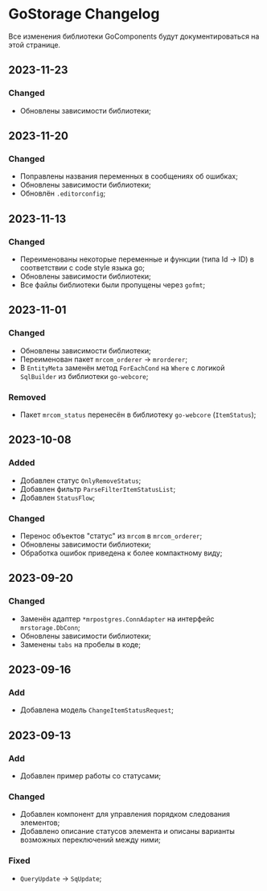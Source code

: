 # GoStorage Changelog
Все изменения библиотеки GoComponents будут документироваться на этой странице.

## 2023-11-23
### Changed
- Обновлены зависимости библиотеки;

## 2023-11-20
### Changed
- Поправлены названия переменных в сообщениях об ошибках;
- Обновлены зависимости библиотеки;
- Обновлён `.editorconfig`;

## 2023-11-13
### Changed
- Переименованы некоторые переменные и функции (типа Id -> ID) в соответствии с code style языка go;
- Обновлены зависимости библиотеки;
- Все файлы библиотеки были пропущены через `gofmt`;

## 2023-11-01
### Changed
- Обновлены зависимости библиотеки;
- Переименован пакет `mrcom_orderer` -> `mrorderer`;
- В `EntityMeta` заменён метод `ForEachCond` на `Where` с логикой `SqlBuilder` из библиотеки `go-webcore`;

### Removed
- Пакет `mrcom_status` перенесён в библиотеку `go-webcore` (`ItemStatus`);

## 2023-10-08
### Added
- Добавлен статус `OnlyRemoveStatus`;
- Добавлен фильтр `ParseFilterItemStatusList`;
- Добавлен `StatusFlow`;

### Changed
- Перенос объектов "статус" из `mrcom` в `mrcom_orderer`;
- Обновлены зависимости библиотеки;
- Обработка ошибок приведена к более компактному виду;

## 2023-09-20
### Changed
- Заменён адаптер `*mrpostgres.ConnAdapter` на интерфейс `mrstorage.DbConn`;
- Обновлены зависимости библиотеки;
- Заменены `tabs` на пробелы в коде;

## 2023-09-16
### Add
- Добавлена модель `ChangeItemStatusRequest`;

## 2023-09-13
### Add
- Добавлен пример работы со статусами;

### Changed
- Добавлен компонент для управления порядком следования элементов;
- Добавлено описание статусов элемента и описаны варианты возможных переключений между ними;

### Fixed
- `QueryUpdate` -> `SqUpdate`;